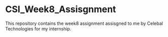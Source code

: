 # CSI_Week8_Assisgnment
This repository contains the week8 assignment assisgned to me by Celebal Technologies for my internship.
